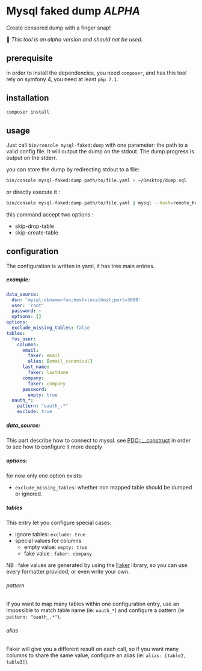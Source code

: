 # Mysql faked dump *ALPHA*
Create censored dump with a finger snap!

:no_entry_sign: *This tool is an alpha version and should not be used.*

## prerequisite
in order to install the dependencies, you need `composer`, and has this tool rely on symfony 4, you need at least `php 7.1`.

## installation

```bash
composer install
```

## usage

Just call `bin/console mysql-faked:dump` with one parameter: the path to a valid config file.
It will output the dump on the stdout.
The dump progress is output on the stderr.

you can store the dump by redirecting stdout to a file:
```bash
bin/console mysql-faked:dump path/to/file.yaml > ~/Desktop/dump.sql
```

or directly execute it : 
```bash
bin/console mysql-faked:dump path/to/file.yaml | mysql --host=remote_host -C db_name
```

this command accept two options :
 - skip-drop-table
 - skip-create-table
 

## configuration
The configuration is written in yaml, it has tree main entries.

##### example: 
```yaml
data_source:
  dsn: 'mysql:dbname=foo;host=localhost;port=3600'
  user: 'root'
  password: ~
  options: []
options:
  exclude_missing_tables: false
tables:
  fos_user:
    columns:
      email:
        faker: email
        alias: [email_canonical]
      last_name:
        faker: lastName
      company:
        faker: company
      password:
        empty: true
  oauth_*:
    pattern: "oauth_.*"
    exclude: true
```

##### data_source: 
This part describe how to connect to mysql.
see  [PDO::__construct] in order to see how to configure it more deeply

##### options: 
for now only one option exists:

 - `exclude_missing_tables`: whether non mapped table should be dumped or ignored. 


##### tables
This entry let you configure special cases:
 - ignore tables: `exclude: true`
 - special values for columns
   - empty value: `empty: true`
   - fake value : `faker: company`

NB : fake values are generated by using the [Faker] library, so you can use every formatter provided, or even write your own.

   
###### pattern  
If you want to map many tables within one configuration entry, use an impossible to match table name  (ie: `oauth_*`) and configure a pattern (ie `pattern: "oauth_.*"`).
 
###### alias 
Faker will give you a different result on each call, so if you want many columns to share the same value, configure an alias (ie: `alias: [table2, table3]`).   


[PDO::__construct]: http://php.net/manual/fr/pdo.construct.php
[Faker]: https://github.com/fzaninotto/Faker#formatters
